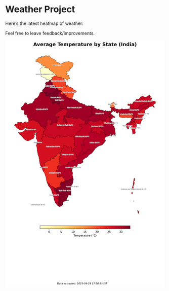 # Weather Project

Here’s the latest heatmap of weather:

Feel free to leave feedback/improvements.

![India Heatmap](docs/assets/india_heatmap.png?v=DA728D)
